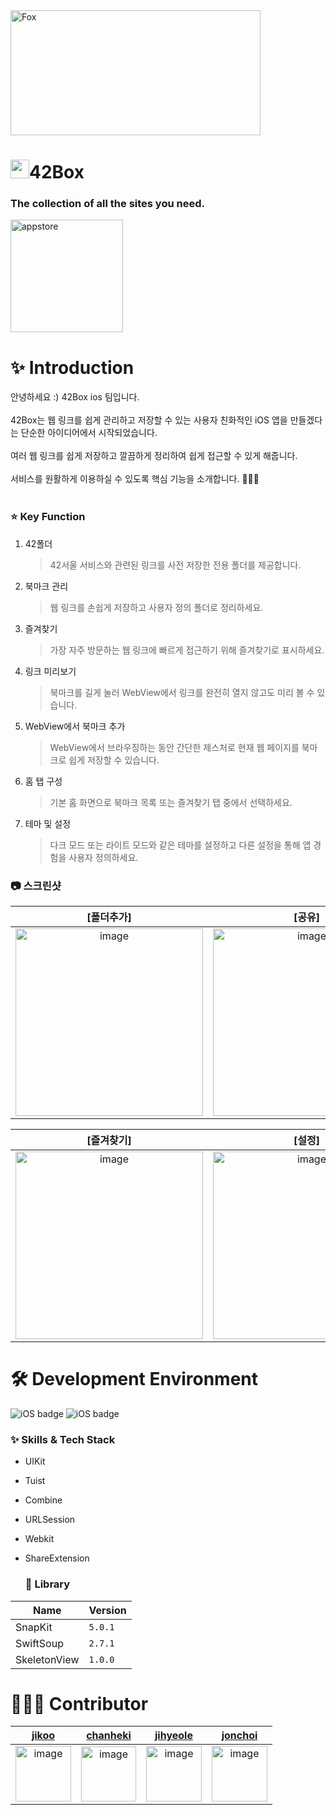 <div>
    <img src="https://user-images.githubusercontent.com/67938113/226243235-89eb97f2-c48f-4db9-bf34-c38231ed37eb.png" width="400" height="200" alt="Fox">
</div>



<div>
    <h1><img src="https://github.com/42Box/iOS/assets/116494364/34d98a09-dd52-47da-9f80-954222f828c8" width="30" height="30" alt="appicon">42Box</h1>
</div>

### The collection of all the sites you need.
[<img width="180" alt="appstore" src="https://user-images.githubusercontent.com/55099365/196023806-5eb7be0f-c7cf-4661-bb39-35a15146c33a.png">](https://apps.apple.com)


# ✨ Introduction
 안녕하세요 :) 42Box ios 팀입니다.<br/><br/>
 42Box는 웹 링크를 쉽게 관리하고 저장할 수 있는 사용자 친화적인 iOS 앱을 만들겠다는 단순한 아이디어에서 시작되었습니다.<br/><br/>
 여러 웹 링크를 쉽게 저장하고 깔끔하게 정리하여 쉽게 접근할 수 있게 해줍니다.<br/><br/>
서비스를 원활하게 이용하실 수 있도록 핵심 기능을 소개합니다. 👋👋👋 <br/><br/>

### ⭐️ Key Function
1. 42폴더

   > 42서울 서비스와 관련된 링크를 사전 저장한 전용 폴더를 제공합니다.

2. 북마크 관리

   > 웹 링크를 손쉽게 저장하고 사용자 정의 폴더로 정리하세요.

3. 즐겨찾기

   > 가장 자주 방문하는 웹 링크에 빠르게 접근하기 위해 즐겨찾기로 표시하세요.

4. 링크 미리보기
   
   > 북마크를 길게 눌러 WebView에서 링크를 완전히 열지 않고도 미리 볼 수 있습니다.
   
5. WebView에서 북마크 추가
   
   > WebView에서 브라우징하는 동안 간단한 제스처로 현재 웹 페이지를 북마크로 쉽게 저장할 수 있습니다.

6. 홈 탭 구성
   
   > 기본 홈 화면으로 북마크 목록 또는 즐겨찾기 탭 중에서 선택하세요.

7. 테마 및 설정

   > 다크 모드 또는 라이트 모드와 같은 테마를 설정하고 다른 설정을 통해 앱 경험을 사용자 정의하세요.

### 📷 스크린샷

| [폴더추가] | [공유] | [제스처] |
|:---:|:---:|:---:|
|<img width="300" alt="image" src="https://github.com/jonnwon/tmp/assets/116494364/214fc1f6-afcb-4f5f-b324-9a5cbd2c1b51">|<img width="300" alt="image" src="https://github.com/jonnwon/tmp/assets/116494364/3dcd5650-8d39-45bd-b6b6-fd8fce5fea30">|<img width="300" alt="image" src="https://github.com/jonnwon/tmp/assets/116494364/758722b5-ae28-44a9-b2f5-16e1c847694c">|


| [즐겨찾기] | [설정] |
|:---:|:---:|
|<img width="300" alt="image" src="https://github.com/jonnwon/tmp/assets/116494364/c4dc5467-9470-4750-94bd-1e09e5fe62bd">|<img width="300" alt="image" src="https://github.com/jonnwon/tmp/assets/116494364/b3d7d97a-b68b-4766-ad06-3f7d398396f7">|


# 🛠 Development Environment
![iOS badge](https://img.shields.io/badge/iOS-15.0+-silver?style=flat-square)
![iOS badge](https://img.shields.io/badge/Xcode-15.0+-blue?style=flat-square)

### ✨ Skills & Tech Stack

* UIKit
* Tuist
* Combine
* URLSession
* Webkit
* ShareExtension


  ### 🎁 Library
| Name              |Version |
| ----------------- | ------ |
| SnapKit           | `5.0.1`|
| SwiftSoup         | `2.7.1`|
| SkeletonView      | `1.0.0`|

  
# 🧑🏻‍💻 Contributor

<div align="left">
   
| [jikoo](https://github.com/noeyiz) | [chanheki](https://github.com/chanhihi) | [jihyeole](https://github.com/JH713) | [jonchoi](https://github.com/jonnwon) |
|:---:|:---:|:---:|:---:|
|<img width="89" alt="image" src="https://github.com/jonnwon/tmp/assets/116494364/31f7aae4-11af-462a-b428-b579c7a100c5">|<img width="88" alt="image" src="https://github.com/jonnwon/tmp/assets/116494364/ba168f25-4c0f-46d2-a75f-c3e653548aec">|<img width="89" alt="image" src="https://github.com/jonnwon/tmp/assets/116494364/31f8a3ae-27a9-43e2-8a5c-2f94872e2f13">|<img width="89" alt="image" src="https://github.com/jonnwon/tmp/assets/116494364/2315630a-420d-4988-bd66-3534795178d8">|

</div>